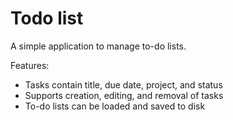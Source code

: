 # Todo list

A simple application to manage to-do lists.

Features:
* Tasks contain title, due date, project, and status
* Supports creation, editing, and removal of tasks
* To-do lists can be loaded and saved to disk
